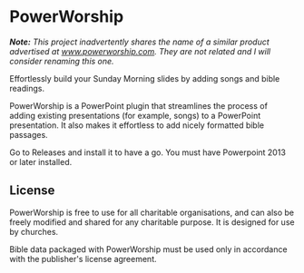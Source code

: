 # PowerWorship

***Note:** This project inadvertently shares the name of a similar product advertised at www.powerworship.com. They are not related and I will consider renaming this one.*

Effortlessly build your Sunday Morning slides by adding songs and bible readings.

PowerWorship is a PowerPoint plugin that streamlines the process of adding existing presentations (for example, songs) to a PowerPoint presentation. It also makes it effortless
to add nicely formatted bible passages.

Go to Releases and install it to have a go. You must have Powerpoint 2013 or later installed.

## License

PowerWorship is free to use for all charitable organisations, and can also be freely modified and shared for any charitable purpose. It is designed for use by churches.

Bible data packaged with PowerWorship must be used only in accordance with the publisher's license agreement.
